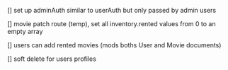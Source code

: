 
[] set up adminAuth similar to userAuth but only passed by admin users

[] movie patch route (temp), set all inventory.rented values from 0 to an empty array

[] users can add rented movies (mods boths User and Movie documents)

[] soft delete for users profiles

